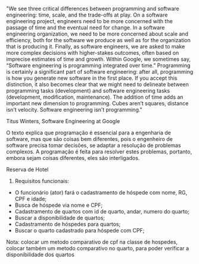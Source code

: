 "We see three critical differences between programming and software engineering: time, scale, and the trade-offs at play. On a software engineering project, engineers need to be more concerned with the passage of time and the eventual need for change. In a software engineering organization, we need to be more concerned about scale and efficiency, both for the software we produce as well as for the organization that is producing it. Finally, as software engineers, we are asked to make more complex decisions with higher-stakes outcomes, often based on imprecise estimates of time and growth. Within Google, we sometimes say, “Software engineering is programming integrated over time.” Programming is certainly a significant part of software engineering: after all, programming is how you generate new software in the first place. If you accept this distinction, it also becomes clear that we might need to delineate between programming tasks (development) and software engineering tasks (development, modification, maintenance). The addition of time adds an important new dimension to programming. Cubes aren’t squares, distance isn’t velocity. Software engineering isn’t programming."

Titus Winters, Software Engineering at Google

O texto explica que programação é essencial para a engenharia de software, mas que são coisas bem diferentes, pois o engenheiro de software precisa tomar decisões, se adaptar a resolução de problemas complexos. A programação é feita para resolver estes problemas, portanto, embora sejam coisas diferentes, eles são interligados.

Reserva de Hotel

1. Requisitos funcionais:
  - O funcionário (ator) fará o cadastramento de hóspede com nome, RG, CPF e idade;
  - Busca de hóspede via nome e CPF;
  - Cadastramento de quartos com id de quarto, andar, numero do quarto;
  - Buscar a disponibilidade de quartos;
  - Cadastramento de hóspedes para quartos;
  - Buscar o quarto cadastrado para hóspede com CPF;

  Nota: colocar um metodo comparativo de cpf na classe de hospedes, colocar também um metodo comparativo no quarto, para poder verificar a disponibilidade dos quartos
